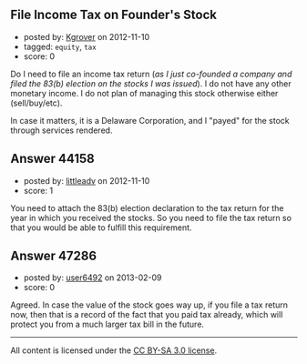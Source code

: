 ## File Income Tax on Founder's Stock

- posted by: [Kgrover](https://stackexchange.com/users/-1/21468-kgrover) on 2012-11-10
- tagged: `equity`, `tax`
- score: 0

Do I need to file an income tax return (_as I just co-founded a company and filed the 83(b) election on the stocks I was issued_). I do not have any other monetary income. I do not plan of managing this stock otherwise either (sell/buy/etc).

In case it matters, it is a Delaware Corporation, and I "payed" for the stock through services rendered.


## Answer 44158

- posted by: [littleadv](https://stackexchange.com/users/-1/13808-littleadv) on 2012-11-10
- score: 1

You need to attach the 83(b) election declaration to the tax return for the year in which you received the stocks. So you need to file the tax return so that you would be able to fulfill this requirement.


## Answer 47286

- posted by: [user6492](https://stackexchange.com/users/-1/6492-user6492) on 2013-02-09
- score: 0

Agreed.  In case the value of the stock goes way up, if you file a tax return now, then that is a record of the fact that you paid tax already, which will protect you from a much larger tax bill in the future.



---

All content is licensed under the [CC BY-SA 3.0 license](https://creativecommons.org/licenses/by-sa/3.0/).
